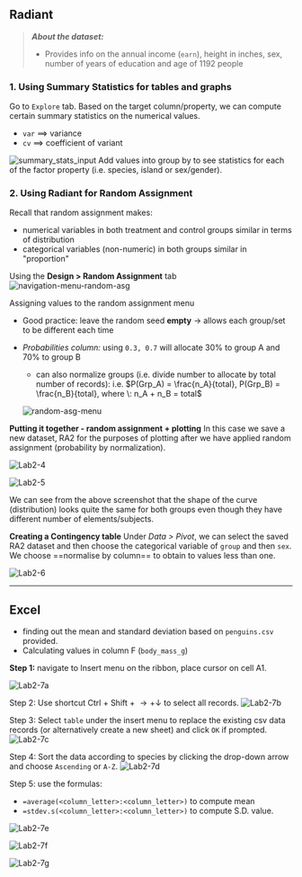 ## Radiant

> ***About the dataset:***
> - Provides info on the annual income (`earn`), height in inches, sex, number of years of education and age of 1192 people

### 1. Using Summary Statistics for tables and graphs
Go to `Explore` tab. Based on the target column/property, we can compute certain summary statistics on the numerical values.

- `var` $\implies$ variance
- `cv` $\implies$ coefficient of variant

![summary_stats_input](../assets/summary_stats_input.png)
Add values into group by to see statistics for each of the factor property (i.e. species, island or sex/gender).

### 2. Using Radiant for Random Assignment
Recall that random assignment makes:
- numerical variables in both treatment and control groups similar in terms of distribution
- categorical variables (non-numeric) in both groups similar in "proportion"

Using the **Design > Random Assignment** tab
![navigation-menu-random-asg](../assets/navigation-menu-random-asg.png)


Assigning values to the random assignment menu
- Good practice: leave the random seed **empty** -> allows each group/set to be different each time
- *Probabilities column:* using `0.3, 0.7` will allocate 30% to group A and 70% to group B
	- can also normalize groups (i.e. divide number to allocate by total number of records): i.e. $P(Grp_A) = \frac{n_A}{total}, P(Grp_B) = \frac{n_B}{total}, where \: n_A + n_B = total$
	
	![random-asg-menu](../assets/random-asg-menu.png)


**Putting it together - random assignment + plotting**
In this case we save a new dataset, RA2 for the purposes of plotting after we have applied random assignment (probability by normalization).

![Lab2-4](../assets/Lab2-4.png)

![Lab2-5](../assets/Lab2-5.png)

We can see from the above screenshot that the shape of the curve (distribution) looks quite the same for both groups even though they have different number of elements/subjects.

**Creating a Contingency table**
Under *Data > Pivot*, we can select the saved RA2 dataset and then choose the categorical variable of `group` and then `sex`. We choose ==normalise by column== to obtain to values less than one.

![Lab2-6](../assets/Lab2-6.png)

---
## Excel
- finding out the mean and standard deviation based on `penguins.csv` provided.
- Calculating values in column F (`body_mass_g`)


**Step 1:** navigate to Insert menu on the ribbon, place cursor on cell A1.

![Lab2-7a](../assets/Lab2-7a.png)

Step 2: Use shortcut Ctrl + Shift + $\rightarrow + \downarrow$ to select all records.
![Lab2-7b](../assets/Lab2-7b.png)

Step 3: Select `table` under the insert menu to replace the existing csv data records (or alternatively create a new sheet) and click `OK` if prompted.
![Lab2-7c](../assets/Lab2-7c.png)

Step 4: Sort the data according to species by clicking the drop-down arrow and choose `Ascending` or `A-Z`.
![Lab2-7d](../assets/Lab2-7d.png)

Step 5: use the formulas:
- `=average(<column_letter>:<column_letter>)` to compute mean
- `=stdev.s(<column_letter>:<column_letter>)` to compute S.D. value.

![Lab2-7e](../assets/Lab2-7e.png)

![Lab2-7f](../assets/Lab2-7f.png)

![Lab2-7g](../assets/Lab2-7g.png)